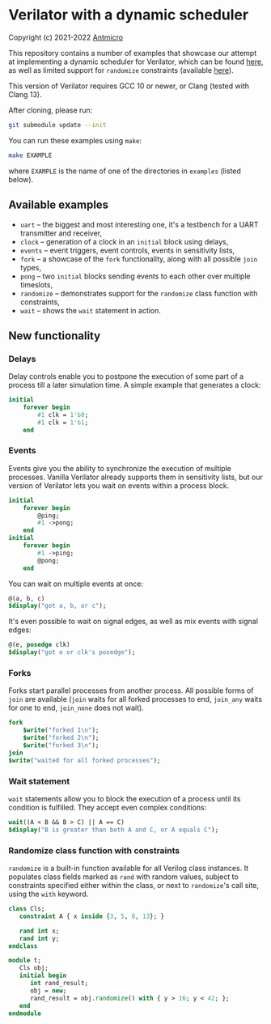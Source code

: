 # Verilator with a dynamic scheduler

Copyright (c) 2021-2022 [Antmicro](https://www.antmicro.com)

This repository contains a number of examples that showcase our attempt at implementing a dynamic scheduler for Verilator, which can be found [here](https://github.com/antmicro/verilator-1/tree/dynamic-scheduler), as well as limited support for `randomize` constraints (available [here](https://github.com/antmicro/verilator-1/tree/randomize-constraints)).

This version of Verilator requires GCC 10 or newer, or Clang (tested with Clang 13).

After cloning, please run:
``` sh
git submodule update --init
```

You can run these examples using `make`:

``` sh
make EXAMPLE
```

where `EXAMPLE` is the name of one of the directories in `examples` (listed below).

## Available examples

* `uart` – the biggest and most interesting one, it's a testbench for a UART transmitter and receiver,
* `clock` – generation of a clock in an `initial` block using delays,
* `events` – event triggers, event controls, events in sensitivity lists,
* `fork` – a showcase of the `fork` functionality, along with all possible `join` types,
* `pong` – two `initial` blocks sending events to each other over multiple timeslots,
* `randomize` – demonstrates support for the `randomize` class function with constraints,
* `wait` – shows the `wait` statement in action.

## New functionality

### Delays

Delay controls enable you to postpone the execution of some part of a process till a later simulation time. A simple example that generates a clock:

``` systemverilog
initial
    forever begin
        #1 clk = 1'b0;
        #1 clk = 1'b1;
    end
```

### Events

Events give you the ability to synchronize the execution of multiple processes. Vanilla Verilator already supports them in sensitivity lists, but our version of Verilator lets you wait on events within a process block.

``` systemverilog
initial
    forever begin
        @ping;
        #1 ->pong;
    end
initial
    forever begin
        #1 ->ping;
        @pong;
    end
```

You can wait on multiple events at once:

``` systemverilog
@(a, b, c)
$display("got a, b, or c");
```

It's even possible to wait on signal edges, as well as mix events with signal edges:

``` systemverilog
@(e, posedge clk)
$display("got e or clk's posedge");
```

### Forks

Forks start parallel processes from another process. All possible forms of `join` are available (`join` waits for all forked processes to end, `join_any` waits for one to end, `join_none` does not wait).

``` systemverilog
fork
    $write("forked 1\n");
    $write("forked 2\n");
    $write("forked 3\n");
join
$write("waited for all forked processes");
```

### Wait statement

`wait` statements allow you to block the execution of a process until its condition is fulfilled. They accept even complex conditions:

``` systemverilog
wait((A < B && B > C) || A == C)
$display("B is greater than both A and C, or A equals C");
```

### Randomize class function with constraints

`randomize` is a built-in function available for all Verilog class instances. It populates class fields marked as `rand` with random values, subject to constraints specified either within the class, or next to `randomize`'s call site, using the `with` keyword.

``` systemverilog
class Cls;
   constraint A { x inside {3, 5, 8, 13}; }

   rand int x;
   rand int y;
endclass

module t;
   Cls obj;
   initial begin
      int rand_result;
      obj = new;
      rand_result = obj.randomize() with { y > 16; y < 42; };
   end
endmodule
```

